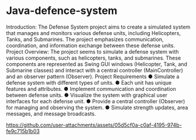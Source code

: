 # Java-defence-system

Introduction:
The Defense System project aims to create a simulated system that manages and monitors various
defense units, including Helicopters, Tanks, and Submarines. The project emphasizes
communication, coordination, and information exchange between these defense units.
Project Overview:
The project seems to simulate a defense system with various components, such as helicopters, tanks,
and submarines. These components are represented as Swing GUI windows (Helicopter, Tank, and
Submarine classes) and interact with a central controller (MainController) and an observer pattern
(Observer).
Project Requirements
● Simulate a defense system with different types of units.
● Each unit has unique features and attributes.
● Implement communication and coordination between defense units.
● Visualize the system with graphical user interfaces for each defense unit.
● Provide a central controller (Observer) for managing and observing the system.
● Simulate strength updates, area messages, and message broadcasts.


https://github.com/user-attachments/assets/05d5cf0a-c0af-4195-974b-fe9c715b1b03

